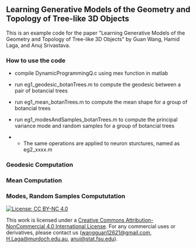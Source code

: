 ## Learning Generative Models of the Geometry and Topology of Tree-like 3D Objects
This is an example code for the paper "Learning Generative Models of the Geometry and Topology of Tree-like 3D Objects" by Guan Wang, Hamid Laga, and Anuj Srivastava.


### How to use the code

- compile DynamicProgrammingQ.c using mex function in matlab
- run eg1_geodesic_botanTrees.m to compute the geodesic between a pair of botancial trees
- run eg1_mean_botanTrees.m to compute the mean shape for a group of botancial trees
- run eg1_modesAndSamples_botanTrees.m to compute the principal variance mode and random samples for a group of botancial trees

- - The same operations are applied to neuron sturctures, named as eg2_xxxx.m

### Geodesic Computation

### Mean Computation

### Modes, Random Samples Compututation


[![License: CC BY-NC 4.0](https://img.shields.io/badge/License-CC%20BY--NC%204.0-lightgrey.svg)](https://creativecommons.org/licenses/by-nc/4.0/)

This work is licensed under a [Creative Commons Attribution-NonCommercial 4.0 International License](http://creativecommons.org/licenses/by-nc/4.0/). For any commercial uses or derivatives, please contact us (wangguan12621@gmail.com, H.Laga@murdoch.edu.au, anuj@stat.fsu.edu).
